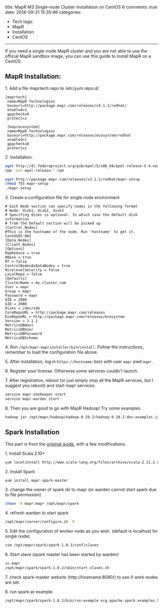 title: MapR M3 Single-node Cluster Installation on CentOS 6
comments: true
date: 2014-09-21 15:35:46
categories:
- Tech
tags:
- MapR
- Installation
- CentOS
---
If you need a single-node MapR cluster and you are not able to use the official MapR sandbox image, you can use this guide to install MapR on a CentOS.

<!-- more -->
## MapR Installation:

1\. Add a file maprtech.repo to /etc/yum.repo.d/
```
[maprtech]
 name=MapR Technologies
 baseurl=http://package.mapr.com/releases/v3.1.1/redhat/
 enabled=1
 gpgcheck=0
 protect=1
 
 [maprecosystem]
 name=MapR Technologies
 baseurl=http://package.mapr.com/releases/ecosystem/redhat
 enabled=1
 gpgcheck=0
 protect=1
```

2\. Installation.
``` bash
wget http://dl.fedoraproject.org/pub/epel/5/x86_64/epel-release-5-4.noarch.rpm
rpm -Uvh epel-release-*.rpm

wget http://package.mapr.com/releases/v3.1.1/redhat/mapr-setup
chmod 755 mapr-setup
./mapr-setup
```
3\. Create a configuration file for single node environment
```
# Each Node section can specify nodes in the following format
# Node: disk1, disk2, disk3
# Specifing disks is optional. In which case the default disk information
# from the Default section will be picked up
[Control_Nodes]
#This is the hostname of the node. Run 'hostname' to get it.
CentOS65-001
[Data_Nodes]
[Client_Nodes]
[Options]
MapReduce = true
HBase = true
M7 = false
ControlNodesAsDataNodes = true
WirelevelSecurity = false
LocalRepo = false
[Defaults]
ClusterName = my.cluster.com
User = mapr
Group = mapr
Password = mapr
UID = 2000
GID = 2000
Disks = /dev/sdb
CoreRepoURL = http://package.mapr.com/releases
EcoRepoURL = http://package.mapr.com/releases/ecosystem
Version = 3.1.1
MetricsDBHost
MetricsDBUser
MetricsDBPassword
MetricsDBSchema
```

4\. Run `/opt/mapr-maprinstaller/bin/install`. 
Follow the instructions, remember to load the configuration file above.

5\. After installation, log in `https://hostname:8443` with user `mapr` pwd `mapr`.

6\. Register your license. Otherwise some services couldn't launch.

7\. After registration, reboot (or just simply stop all the MapR services, but I suggest you reboot) and start mapr services:

``` bash
service mapr-zookeeper start
service mapr-warden start
```

8\. Then you are good to go with MapR Hadoop! Try some examples.
``` bash
hadoop jar /opt/mapr/hadoop/hadoop-0.20.2/hadoop-0.20.2-dev-examples.jar pi 2 50
```

## Spark Installation
This part is from the [original guide](http://doc.mapr.com/display/MapR/Spark+and+Shark), with a few modifications.

1\. Install Scala 2.10+
``` bash
yum localinstall http://www.scala-lang.org/files/archive/scala-2.11.2.rpm
```

2\. Install Spark
``` bash
yum install mapr-spark-master
```

3\. change the owner of spark dir to mapr (or warden cannot start spark due to file permission)
``` bash
chown -R mapr:mapr /opt/mapr/spark
```

4\. refresh warden to start spark
``` bash
/opt/mapr/server/configure.sh -R
```

5\. Edit the configuration of worker node as you wish. (default is localhost for single node)
``` bash
vim /opt/mapr/spark/spark-1.0.2/conf/slaves
```

6\. Start slave (spark master has been started by warden)
``` bash
su mapr
/opt/mapr/spark/spark-1.0.2/sbin/start-slaves.sh
```

7\. check spark-master website (http://hostname:8080/) to see if work nodes are set.

8\. run spark-pi example
``` bash
/opt/mapr/spark/spark-1.0.2/bin/run-example org.apache.spark.examples.SparkPi 10
```
